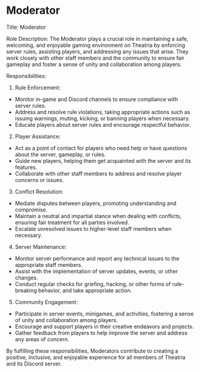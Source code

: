 # Moderator

Title: Moderator

Role Description: The Moderator plays a crucial role in maintaining a safe, welcoming, and enjoyable gaming environment on Theatria by enforcing server rules, assisting players, and addressing any issues that arise. They work closely with other staff members and the community to ensure fair gameplay and foster a sense of unity and collaboration among players.

Responsibilities:

1. Rule Enforcement:

* Monitor in-game and Discord channels to ensure compliance with server rules.
* Address and resolve rule violations, taking appropriate actions such as issuing warnings, muting, kicking, or banning players when necessary.
* Educate players about server rules and encourage respectful behavior.

2. Player Assistance:

* Act as a point of contact for players who need help or have questions about the server, gameplay, or rules.
* Guide new players, helping them get acquainted with the server and its features.
* Collaborate with other staff members to address and resolve player concerns or issues.

3. Conflict Resolution:

* Mediate disputes between players, promoting understanding and compromise.
* Maintain a neutral and impartial stance when dealing with conflicts, ensuring fair treatment for all parties involved.
* Escalate unresolved issues to higher-level staff members when necessary.

4. Server Maintenance:

* Monitor server performance and report any technical issues to the appropriate staff members.
* Assist with the implementation of server updates, events, or other changes.
* Conduct regular checks for griefing, hacking, or other forms of rule-breaking behavior, and take appropriate action.

5. Community Engagement:

* Participate in server events, minigames, and activities, fostering a sense of unity and collaboration among players.
* Encourage and support players in their creative endeavors and projects.
* Gather feedback from players to help improve the server and address any areas of concern.

By fulfilling these responsibilities, Moderators contribute to creating a positive, inclusive, and enjoyable experience for all members of Theatria and its Discord server.

